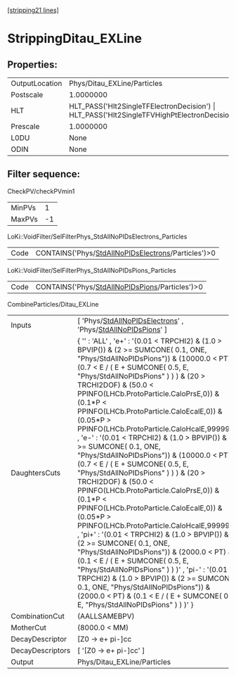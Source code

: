 [[stripping21 lines]](./stripping21-index)

# StrippingDitau_EXLine

## Properties:

|                |                                                                                             |
|----------------|---------------------------------------------------------------------------------------------|
| OutputLocation | Phys/Ditau_EXLine/Particles                                                                 |
| Postscale      | 1.0000000                                                                                   |
| HLT            | HLT_PASS('Hlt2SingleTFElectronDecision') \| HLT_PASS('Hlt2SingleTFVHighPtElectronDecision') |
| Prescale       | 1.0000000                                                                                   |
| L0DU           | None                                                                                        |
| ODIN           | None                                                                                        |

## Filter sequence:

CheckPV/checkPVmin1

|        |     |
|--------|-----|
| MinPVs | 1   |
| MaxPVs | -1  |

LoKi::VoidFilter/SelFilterPhys_StdAllNoPIDsElectrons_Particles

|      |                                                                                                            |
|------|------------------------------------------------------------------------------------------------------------|
| Code | CONTAINS('Phys/[StdAllNoPIDsElectrons](./stripping21-commonparticles-stdallnopidselectrons)/Particles')\>0 |

LoKi::VoidFilter/SelFilterPhys_StdAllNoPIDsPions_Particles

|      |                                                                                                    |
|------|----------------------------------------------------------------------------------------------------|
| Code | CONTAINS('Phys/[StdAllNoPIDsPions](./stripping21-commonparticles-stdallnopidspions)/Particles')\>0 |

CombineParticles/Ditau_EXLine

|                  |                                                                                                                                                                                                                                                                                                                                                                                                                                                                                                                                                                                                                                                                                                                                                                                                                                                                                                                                                                                                                                                                                                                                                                              |
|------------------|------------------------------------------------------------------------------------------------------------------------------------------------------------------------------------------------------------------------------------------------------------------------------------------------------------------------------------------------------------------------------------------------------------------------------------------------------------------------------------------------------------------------------------------------------------------------------------------------------------------------------------------------------------------------------------------------------------------------------------------------------------------------------------------------------------------------------------------------------------------------------------------------------------------------------------------------------------------------------------------------------------------------------------------------------------------------------------------------------------------------------------------------------------------------------|
| Inputs           | [ 'Phys/[StdAllNoPIDsElectrons](./stripping21-commonparticles-stdallnopidselectrons)' , 'Phys/[StdAllNoPIDsPions](./stripping21-commonparticles-stdallnopidspions)' ]                                                                                                                                                                                                                                                                                                                                                                                                                                                                                                                                                                                                                                                                                                                                                                                                                                                                                                                                                                                                      |
| DaughtersCuts    | { '' : 'ALL' , 'e+' : '(0.01 \< TRPCHI2) & (1.0 \> BPVIP()) & (2 \>= SUMCONE( 0.1, ONE, "Phys/StdAllNoPIDsPions")) & (10000.0 \< PT) & (0.7 \< E / ( E + SUMCONE( 0.5, E, "Phys/StdAllNoPIDsPions" ) ) ) & (20 \> TRCHI2DOF) & (50.0 \< PPINFO(LHCb.ProtoParticle.CaloPrsE,0)) & (0.1\*P \< PPINFO(LHCb.ProtoParticle.CaloEcalE,0)) & (0.05\*P \> PPINFO(LHCb.ProtoParticle.CaloHcalE,99999))' , 'e-' : '(0.01 \< TRPCHI2) & (1.0 \> BPVIP()) & (2 \>= SUMCONE( 0.1, ONE, "Phys/StdAllNoPIDsPions")) & (10000.0 \< PT) & (0.7 \< E / ( E + SUMCONE( 0.5, E, "Phys/StdAllNoPIDsPions" ) ) ) & (20 \> TRCHI2DOF) & (50.0 \< PPINFO(LHCb.ProtoParticle.CaloPrsE,0)) & (0.1\*P \< PPINFO(LHCb.ProtoParticle.CaloEcalE,0)) & (0.05\*P \> PPINFO(LHCb.ProtoParticle.CaloHcalE,99999))' , 'pi+' : '(0.01 \< TRPCHI2) & (1.0 \> BPVIP()) & (2 \>= SUMCONE( 0.1, ONE, "Phys/StdAllNoPIDsPions")) & (2000.0 \< PT) & (0.1 \< E / ( E + SUMCONE( 0.5, E, "Phys/StdAllNoPIDsPions" ) ) )' , 'pi-' : '(0.01 \< TRPCHI2) & (1.0 \> BPVIP()) & (2 \>= SUMCONE( 0.1, ONE, "Phys/StdAllNoPIDsPions")) & (2000.0 \< PT) & (0.1 \< E / ( E + SUMCONE( 0.5, E, "Phys/StdAllNoPIDsPions" ) ) )' } |
| CombinationCut   | (AALLSAMEBPV)                                                                                                                                                                                                                                                                                                                                                                                                                                                                                                                                                                                                                                                                                                                                                                                                                                                                                                                                                                                                                                                                                                                                                                |
| MotherCut        | (8000.0 \< MM)                                                                                                                                                                                                                                                                                                                                                                                                                                                                                                                                                                                                                                                                                                                                                                                                                                                                                                                                                                                                                                                                                                                                                               |
| DecayDescriptor  | [Z0 -\> e+ pi-]cc                                                                                                                                                                                                                                                                                                                                                                                                                                                                                                                                                                                                                                                                                                                                                                                                                                                                                                                                                                                                                                                                                                                                                          |
| DecayDescriptors | [ '[Z0 -\> e+ pi-]cc' ]                                                                                                                                                                                                                                                                                                                                                                                                                                                                                                                                                                                                                                                                                                                                                                                                                                                                                                                                                                                                                                                                                                                                                  |
| Output           | Phys/Ditau_EXLine/Particles                                                                                                                                                                                                                                                                                                                                                                                                                                                                                                                                                                                                                                                                                                                                                                                                                                                                                                                                                                                                                                                                                                                                                  |
